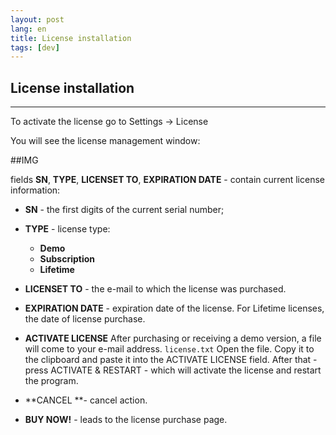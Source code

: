 ```yaml
---
layout: post
lang: en
title: License installation
tags: [dev]
---
```


## License installation

---

<!-- more -->

To activate the license go to Settings -> License  

You will see the license management window:  

##IMG

fields **SN**, **TYPE**, **LICENSET TO**, **EXPIRATION DATE** - contain current license information:  

- **SN** - the first digits of the current serial number;
- **TYPE** - license type:
   - **Demo**
   - **Subscription** 
   - **Lifetime**  
- **LICENSET TO** - the e-mail to which the license was purchased.  
- **EXPIRATION DATE** - expiration date of the license. For Lifetime licenses, the date of license purchase.

- **ACTIVATE LICENSE**
After purchasing or receiving a demo version, a file will come to your e-mail address. `license.txt`
Open the file. Copy it to the clipboard and paste it into the ACTIVATE LICENSE field.
After that - press ACTIVATE & RESTART - which will activate the license and restart the program.  

- **CANCEL **- cancel action.
- **BUY NOW!** - leads to the license purchase page.
